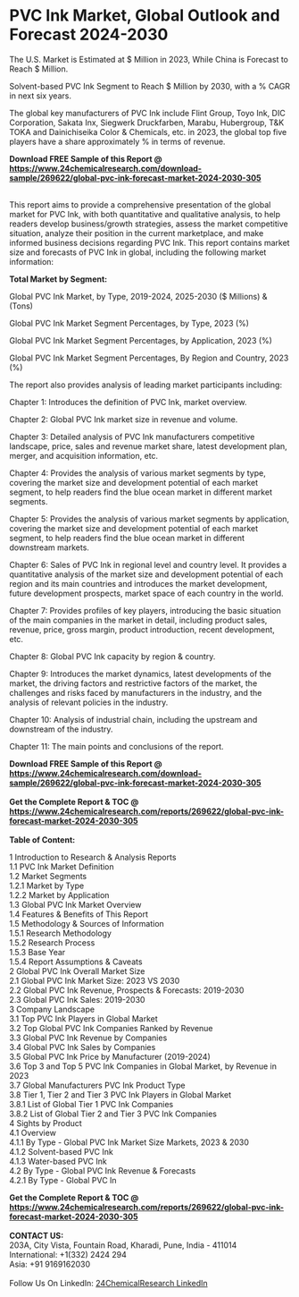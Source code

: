 <h1>PVC Ink Market, Global Outlook and Forecast 2024-2030</h1><p>
The U.S. Market is Estimated at $ Million in 2023, While China is Forecast to Reach $ Million.</p><p>
Solvent-based PVC Ink Segment to Reach $ Million by 2030, with a % CAGR in next six years.</p><p>
The global key manufacturers of PVC Ink include Flint Group, Toyo Ink, DIC Corporation, Sakata Inx, Siegwerk Druckfarben, Marabu, Hubergroup, T&amp;K TOKA and Dainichiseika Color &amp; Chemicals, etc. in 2023, the global top five players have a share approximately % in terms of revenue.</p><div><b>Download FREE Sample of this Report @ 
            <a href="https://www.24chemicalresearch.com/download-sample/269622/global-pvc-ink-forecast-market-2024-2030-305">
            https://www.24chemicalresearch.com/download-sample/269622/global-pvc-ink-forecast-market-2024-2030-305</a></b></div><br><p>
This report aims to provide a comprehensive presentation of the global market for PVC Ink, with both quantitative and qualitative analysis, to help readers develop business/growth strategies, assess the market competitive situation, analyze their position in the current marketplace, and make informed business decisions regarding PVC Ink. This report contains market size and forecasts of PVC Ink in global, including the following market information:
</p><p>
<strong>Total Market by Segment:</strong></p><p>
Global PVC Ink Market, by Type, 2019-2024, 2025-2030 ($ Millions) &amp; (Tons)</p><p>
Global PVC Ink Market Segment Percentages, by Type, 2023 (%)</p><p>
</p><p>
Global PVC Ink Market Segment Percentages, by Application, 2023 (%)</p><p>
</p><p>
Global PVC Ink Market Segment Percentages, By Region and Country, 2023 (%)</p><p>
</p><p>
The report also provides analysis of leading market participants including:</p><p>
</p><p>
</p><p>
Chapter 1: Introduces the definition of PVC Ink, market overview.</p><p>
Chapter 2: Global PVC Ink market size in revenue and volume.</p><p>
Chapter 3: Detailed analysis of PVC Ink manufacturers competitive landscape, price, sales and revenue market share, latest development plan, merger, and acquisition information, etc.</p><p>
Chapter 4: Provides the analysis of various market segments by type, covering the market size and development potential of each market segment, to help readers find the blue ocean market in different market segments.</p><p>
Chapter 5: Provides the analysis of various market segments by application, covering the market size and development potential of each market segment, to help readers find the blue ocean market in different downstream markets.</p><p>
Chapter 6: Sales of PVC Ink in regional level and country level. It provides a quantitative analysis of the market size and development potential of each region and its main countries and introduces the market development, future development prospects, market space of each country in the world.</p><p>
Chapter 7: Provides profiles of key players, introducing the basic situation of the main companies in the market in detail, including product sales, revenue, price, gross margin, product introduction, recent development, etc.</p><p>
Chapter 8: Global PVC Ink capacity by region &amp; country.</p><p>
Chapter 9: Introduces the market dynamics, latest developments of the market, the driving factors and restrictive factors of the market, the challenges and risks faced by manufacturers in the industry, and the analysis of relevant policies in the industry.</p><p>
Chapter 10: Analysis of industrial chain, including the upstream and downstream of the industry.</p><p>
Chapter 11: The main points and conclusions of the report.</p><div><b>Download FREE Sample of this Report @ 
            <a href="https://www.24chemicalresearch.com/download-sample/269622/global-pvc-ink-forecast-market-2024-2030-305">
            https://www.24chemicalresearch.com/download-sample/269622/global-pvc-ink-forecast-market-2024-2030-305</a></b></div><br><div><b>Get the Complete Report & TOC @ 
            <a href="https://www.24chemicalresearch.com/reports/269622/global-pvc-ink-forecast-market-2024-2030-305">
            https://www.24chemicalresearch.com/reports/269622/global-pvc-ink-forecast-market-2024-2030-305</a></b></div><br>
            <b>Table of Content:</b><p>1 Introduction to Research & Analysis Reports<br />
    1.1 PVC Ink Market Definition<br />
    1.2 Market Segments<br />
        1.2.1 Market by Type<br />
        1.2.2 Market by Application<br />
    1.3 Global PVC Ink Market Overview<br />
    1.4 Features & Benefits of This Report<br />
    1.5 Methodology & Sources of Information<br />
        1.5.1 Research Methodology<br />
        1.5.2 Research Process<br />
        1.5.3 Base Year<br />
        1.5.4 Report Assumptions & Caveats<br />
2 Global PVC Ink Overall Market Size<br />
    2.1 Global PVC Ink Market Size: 2023 VS 2030<br />
    2.2 Global PVC Ink Revenue, Prospects & Forecasts: 2019-2030<br />
    2.3 Global PVC Ink Sales: 2019-2030<br />
3 Company Landscape<br />
    3.1 Top PVC Ink Players in Global Market<br />
    3.2 Top Global PVC Ink Companies Ranked by Revenue<br />
    3.3 Global PVC Ink Revenue by Companies<br />
    3.4 Global PVC Ink Sales by Companies<br />
    3.5 Global PVC Ink Price by Manufacturer (2019-2024)<br />
    3.6 Top 3 and Top 5 PVC Ink Companies in Global Market, by Revenue in 2023<br />
    3.7 Global Manufacturers PVC Ink Product Type<br />
    3.8 Tier 1, Tier 2 and Tier 3 PVC Ink Players in Global Market<br />
        3.8.1 List of Global Tier 1 PVC Ink Companies<br />
        3.8.2 List of Global Tier 2 and Tier 3 PVC Ink Companies<br />
4 Sights by Product<br />
    4.1 Overview<br />
        4.1.1 By Type - Global PVC Ink Market Size Markets, 2023 & 2030<br />
        4.1.2 Solvent-based PVC Ink<br />
        4.1.3 Water-based PVC Ink<br />
    4.2 By Type - Global PVC Ink Revenue & Forecasts<br />
        4.2.1 By Type - Global PVC In</p><div><b>Get the Complete Report & TOC @ 
            <a href="https://www.24chemicalresearch.com/reports/269622/global-pvc-ink-forecast-market-2024-2030-305">
            https://www.24chemicalresearch.com/reports/269622/global-pvc-ink-forecast-market-2024-2030-305</a></b></div><br><b>CONTACT US:</b><br>
            203A, City Vista, Fountain Road, Kharadi, Pune, India - 411014<br>
            International: +1(332) 2424 294<br>
            Asia: +91 9169162030 <br><br>
            Follow Us On LinkedIn: <a href="https://www.linkedin.com/company/24chemicalresearch/">24ChemicalResearch LinkedIn</a>